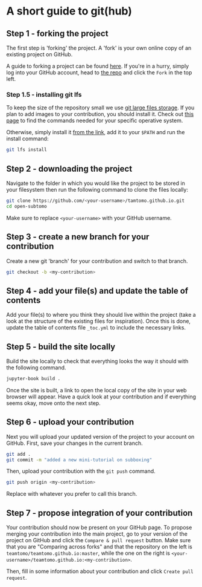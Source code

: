 # A short guide to git(hub)

## Step 1 - forking the project
The first step is 'forking' the project. A 'fork' is your own online copy of an existing project on GitHub.

A guide to forking a project can be found [here](https://docs.github.com/en/free-pro-team@latest/github/getting-started-with-github/fork-a-repo). If you're in a hurry, simply log into your GitHub account, head to [the repo](https://github.com/teamtomo/teamtomo.github.io) and click the `Fork` in the top left.

### Step 1.5 - installing git lfs
To keep the size of the repository small we use [git large files storage](https://git-lfs.github.com/). If you plan to add images to your contribution, you should install it. Check out [this page](https://github.com/git-lfs/git-lfs/wiki/Installation) to find the commands needed for your specific operative system. 

Otherwise, simply install it [from the link](https://git-lfs.github.com/), add it to your `$PATH` and run the install command:
```bash
git lfs install
```

## Step 2 - downloading the project
Navigate to the folder in which you would like the project to be stored in your filesystem then run the following command to clone the files locally:

```bash
git clone https://github.com/<your-username>/tamtomo.github.io.git
cd open-subtomo
```

Make sure to replace `<your-username>` with your GitHub username.

## Step 3 - create a new branch for your contribution
Create a new git 'branch' for your contribution and switch to that branch.

```bash
git checkout -b <my-contribution>
```

## Step 4 - add your file(s) and update the table of contents
Add your file(s) to where you think they should live within the project (take a look at the structure of the existing files for inspiration).
Once this is done, update the table of contents file `_toc.yml` to include the necessary links.

## Step 5 - build the site locally
Build the site locally to check that everything looks the way it should with the following command.

```bash
jupyter-book build .
```

Once the site is built, a link to open the local copy of the site in your web browser will appear.
Have a quick look at your contribution and if everything seems okay, move onto the next step.

## Step 6 - upload your contribution
Next you will upload your updated version of the project to your account on GitHub.
First, save your changes in the current branch.

```bash
git add .
git commit -m "added a new mini-tutorial on subboxing"
```

Then, upload your contribution with the `git push` command.

```bash
git push origin <my-contribution>
```

Replace <my-contribution> with whatever you prefer to call this branch.

## Step 7 - propose integration of your contribution

Your contribution should now be present on your GitHub page. 
To propose merging your contribution into the main project, 
go to your version of the project on GitHub and click the `Compare & pull request` button.
Make sure that you are "Comparing across forks" and that the repository on the left is `teamtomo/teamtomo.github.io:master`, while the one on the right is `<your-username>/teamtomo.github.io:<my-contribution>`.

Then, fill in some information about your contribution and click `Create pull request`.
